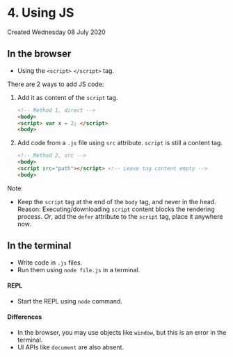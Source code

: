 # 4. Using JS
Created Wednesday 08 July 2020

## In the browser
- Using the `<script>` `</script>` tag.

There are 2 ways to add JS code:
1. Add it as content of the `script` tag.
	```html
	<!-- Method 1, direct -->
	<body>
	<script> var x = 2; </script>
	<body>
	```
2. Add code from a `.js` file using `src` attribute. `script` is still a content tag.
	```html
	<!-- Method 2, src -->
	<body>
	<script src="path"></script> <!-- Leave tag content empty -->
	<body>
	```

Note:
- Keep the `script` tag at the end of the `body` tag, and never in the head. Reason: Executing/downloading `script` content blocks the rendering process. *Or*, add the `defer` attribute to the `script` tag, place it anywhere now.

## In the terminal
- Write code in `.js` files.
- Run them using `node file.js` in a terminal.

#### REPL
- Start the REPL using `node` command.

#### Differences
- In the browser, you may use objects like `window`, but this is an error in the terminal.
- UI APIs like `document` are also absent.